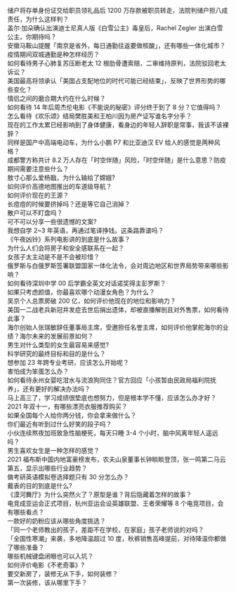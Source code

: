 储户将存单身份证交给职员领礼品后 1200 万存款被职员转走，法院判储户担八成责任，为什么这样判？  
盖尔·加朵确认出演迪士尼真人版《白雪公主》毒皇后，Rachel Zegler 出演白雪公主，你期待吗？  
安徽马鞍山提醒「南京是省外，每日通勤往返要做核酸」，还有哪些一体化城市？疫情期间双城通勤是种怎样经历？  
如何看待男子心肺复苏压断老太 12 根肋骨遭索赔，二审维持原判，法院驳回老太诉讼？  
美国最高将领承认「美国占支配地位的时代可能已经结束」，反映了世界形势的哪些变化？  
情侣之间的磨合期大约在什么时候？  
如何看待 14 年后周杰伦电影《不能说的秘密》评分终于到了 8 分？它值得吗？  
怎么看待《欢乐颂》结局樊胜美和王柏川因为房产证写谁名字分手？  
现在的工作太累已经影响到了身体健康，看身边的年轻人辞职是常事，我该不该裸辞？  
同样是国产中高端电动车，为什么小鹏 P7 和比亚迪汉 EV 给人的感觉是两种风格？  
成都警方称共计 8.2 万人存在「时空伴随」风险，「时空伴随」是什么意思？防疫期间需要注意些什么？  
敖寸心那么爱杨戬，为什么输给了嫦娥?  
如何评价高德地图推出的车道级导航？  
如何评价现在的王源？  
长痘痘的时候要挤掉吗？还是等它自己消掉？  
散户可以不盯盘吗？  
可不可以分享一些很遗憾的文案?  
我想自学 2~3 年英语，再通过笔译挣钱。这条路靠谱吗？  
《午夜凶铃》系列电影讲的到底是什么故事？  
为什么人们会将房子和安全感联系在一起？  
女孩子太主动是不是不会被珍惜？  
俄罗斯与白俄罗斯签署联盟国家一体化法令，会对周边地区和世界局势带来哪些影响？  
如何看待深圳中学 00 后学霸全英文对话诺奖得主彭罗斯？  
如果只考虑颜值，你最喜欢哪个动漫女角色？为什么？  
吴京个人总票房破 200 亿，如何评价他现在的地位和影响力？  
美国一二战老兵新冠并发症去世后捐出遗体，却被直播解剖且对外售票，如何看待此事？  
海尔创始人张瑞敏辞任董事局主席，受邀担任名誉主席，如何评价他掌舵海尔的业绩？海尔未来的发展前景如何？  
男生对什么类型的女生最容易来感觉?  
科学研究的最终目标和目的是什么？  
想参加 23 年跨专业考研，应该怎么开始呢？  
害怕成为笨蛋怎么办？  
如何看待永州女婴吃泔水与流浪狗同住？官方回应「小孩暂由民政局福利院抚养」，还有更好的解决办法吗？  
马上高三了，学习成绩很垫底也想努力，但是根本学不懂，应该怎么办才好？  
2021 年双十一，有哪些漂亮衣服推荐购买？  
如果全国每个人给你两分钱，你会拿来做什么？  
你们最近有听到过什么好笑的段子吗？  
小伙连续熬夜加班致急性脑梗死，每天只睡 3-4 个小时，脑中风离年轻人遥远吗？  
男生喜欢女生是一种怎样的感觉？  
2021 福布斯中国内地富豪榜发布，农夫山泉董事长钟睒睒登顶，张一鸣第二马云第五，显示出哪些行业趋势？  
做考研英语模拟卷选择题只有 30 分怎么办？  
戴表的目的到底是什么?  
《漠河舞厅》为什么突然火了？原型是谁？背后隐藏着怎样的故事？  
电竞成亚运会正式项目，杭州亚运会设英雄联盟、王者荣耀等 8 个电竞项目，会有哪些看点？  
一款好的奶粉应该从哪些角度挑选？  
「同一个老师教出的孩子，差距不在学校，在家庭」孩子老师说的对吗？  
「全国性寒潮」来袭，多地降温超过 10 度，秋裤销售高峰提前，对待降温你都做了哪些准备？  
哪些机械键盘闭眼也可以入坑？  
如何评价电影《不老奇事》?  
要交新房了，装修无从下手，如何装修？  
第一次装修，该从哪里下手？  
